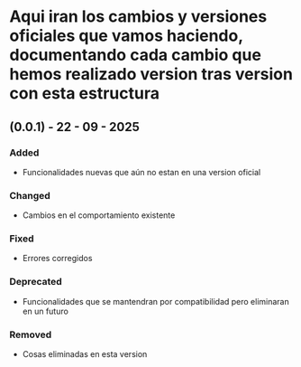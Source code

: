 # Aqui iran los cambios y versiones oficiales que vamos haciendo, documentando cada cambio que hemos realizado version tras version con esta estructura 
## (0.0.1) - 22 - 09 - 2025
### Added
- Funcionalidades nuevas que aún no estan en una version oficial
### Changed
- Cambios en el comportamiento existente
### Fixed
- Errores corregidos
### Deprecated
- Funcionalidades que se mantendran por compatibilidad pero eliminaran en un futuro
### Removed
- Cosas eliminadas en esta version

